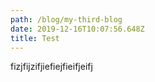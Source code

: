 ```yaml
---
path: /blog/my-third-blog
date: 2019-12-16T10:07:56.648Z
title: Test
---
```

fizjfijzifjiefiejfieifjeifj

